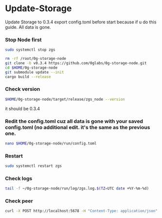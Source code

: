 # Update-Storage

Update Storage to 0.3.4
export config.toml before start because if u do this guide. All data is gone.

### Stop Node first
```bash
sudo systemctl stop zgs
```

```bash
rm -rf /root/0g-storage-node
git clone -b v0.3.4 https://github.com/0glabs/0g-storage-node.git
cd $HOME/0g-storage-node
git submodule update --init
cargo build --release
```


### Check version

```bash
$HOME/0g-storage-node/target/release/zgs_node --version
```


it should be 0.3.4

### Redit the config.toml cuz all data is gone with your saved config.toml (no additional edit. it's the same as the previous one.

```bash
nano $HOME/0g-storage-node/run/config.toml
```


### Restart

```bash
sudo systemctl restart zgs
```

### Check logs

```bash
tail -f ~/0g-storage-node/run/log/zgs.log.$(TZ=UTC date +%Y-%m-%d)
```


### Check peer

```bash
curl -X POST http://localhost:5678 -H "Content-Type: application/json" -d '{"jsonrpc":"2.0","method":"zgs_getStatus","params":[],"id":1}'  | jq
```
 
